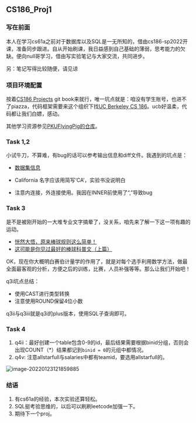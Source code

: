 ## CS186_Proj1

### 写在前面

本人在学习cs61a之前对于数据库以及SQL是一无所知的，借由cs186-sp2022开课，准备同步跟进。自从开始刷课，我日益感到自己基础的薄弱，思考能力的欠缺。便向null哥学习，借由写实验笔记与大家交流，共同进步。

另：笔记写得比较随便，请见谅

### 项目环境配置

按着[CS186 Projects](https://cs186.gitbook.io/project/) git book来就行，唯一坑点就是：咱没有学生账号，也进不了piazza，代码框架需要来这个组织下找[UC Berkeley CS 186](https://github.com/berkeley-cs186)。ucb好温柔，代码都让我们白嫖，感动。

其他学习资源参见[PKUFlyingPig的仓库](https://github.com/PKUFlyingPig/CS186)。

### Task 1,2

小试牛刀，不算难，有bug的话可以参考输出信息和diff文件。我遇到的坑点是：

- [数据集信息](http://www.seanlahman.com/files/database/readme2017.txt)

- California 名字应该用简写‘CA’，实验书没说明白
- 注意内连接，外连接使用。我因在INNER前使用了“,”导致bug

### Task 3

是不是被刚开始的一大堆专业文字搞晕了，没关系，咱先来了解一下这一项有趣的运动。

- [恍然大悟，原来棒球规则这么简单！](https://www.bilibili.com/video/BV1ub41187Tg?from=search&seid=7207739961690735891&spm_id_from=333.337.0.0)
- [这可能是你见过最好的棒球科普文（上篇）](https://zhuanlan.zhihu.com/p/20827923)

OK，现在你大概明白赛伯计量学的作用了，就是对每个选手利用数学方法，做最全面最客观的分析，方便之后的训练，比赛，人员补强等等。那么让我们开始吧！

q3i坑点总结： 

- 使用CAST进行类型转换
- 注意使用ROUND保留4位小数

q3ii与q3iii就是q3i的plus版本，使用SQL子查询即可。

### Task 4

1. q4ii：最好创建一个table包含0-9的id，最后结果需要根据binid分组，否则会出现COUNT（*）结果都记到`binid = 0`的元组中都情况。
2. q4v: 注意allstarfull与salaries中都有teamid，要选用allstarfull的。

![image-20220123121859885](https://gitee.com/dongramesez/typora-img/raw/master/img/202201231219003.png)

### 结语

1. 有cs61a的经验，本次实验还算轻松。
2. SQL挺考验思维的，以后可以刷刷leetcode加强一下。
3. 期待下一个proj。





